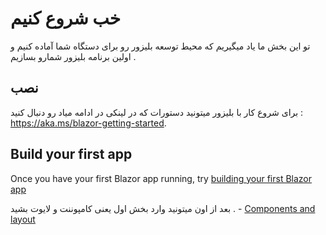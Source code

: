 # خب شروع کنیم


تو این بخش ما یاد میگیریم که محیط توسعه بلیزور رو برای دستگاه شما آماده کنیم و اولین برنامه بلیزور شمارو بسازیم .
## نصب
برای شروع کار با بلیزور میتونید دستورات که در لینکی در ادامه میاد رو دنبال کنید : https://aka.ms/blazor-getting-started.


## Build your first app

Once you have your first Blazor app running, try [building your first Blazor app](https://docs.microsoft.com/aspnet/core/tutorials/build-your-first-blazor-app)

بعد از اون میتونید وارد بخش اول یعنی کامپوننت و لایوت بشید . - [Components and layout](01-components-and-layout.md)
